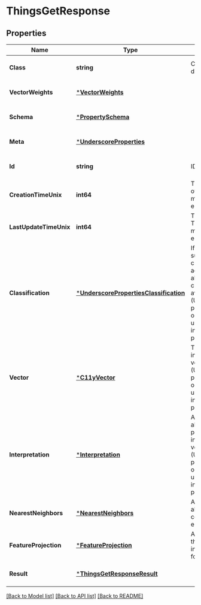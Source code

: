 # ThingsGetResponse

## Properties
Name | Type | Description | Notes
------------ | ------------- | ------------- | -------------
**Class** | **string** | Class of the Thing, defined in the schema. | [optional] [default to null]
**VectorWeights** | [***VectorWeights**](VectorWeights.md) |  | [optional] [default to null]
**Schema** | [***PropertySchema**](PropertySchema.md) |  | [optional] [default to null]
**Meta** | [***UnderscoreProperties**](UnderscoreProperties.md) |  | [optional] [default to null]
**Id** | **string** | ID of the Thing. | [optional] [default to null]
**CreationTimeUnix** | **int64** | Timestamp of creation of this Thing in milliseconds since epoch UTC. | [optional] [default to null]
**LastUpdateTimeUnix** | **int64** | Timestamp of the last Thing update in milliseconds since epoch UTC. | [optional] [default to null]
**Classification** | [***UnderscorePropertiesClassification**](UnderscorePropertiesClassification.md) | If this object was subject of a classificiation, additional meta info about this classification is available here. (Underscore properties are optional, include them using the ?include&#x3D;_&lt;propName&gt; parameter) | [optional] [default to null]
**Vector** | [***C11yVector**](C11yVector.md) | This object&#39;s position in the Contextionary vector space. (Underscore properties are optional, include them using the ?include&#x3D;_&lt;propName&gt; parameter) | [optional] [default to null]
**Interpretation** | [***Interpretation**](Interpretation.md) | Additional information about how this property was interpreted at vectorization. (Underscore properties are optional, include them using the ?include&#x3D;_&lt;propName&gt; parameter) | [optional] [default to null]
**NearestNeighbors** | [***NearestNeighbors**](NearestNeighbors.md) | Additional information about the neighboring concepts of this element | [optional] [default to null]
**FeatureProjection** | [***FeatureProjection**](FeatureProjection.md) | A feature projection of the object&#39;s vector into lower dimensions for visualization | [optional] [default to null]
**Result** | [***ThingsGetResponseResult**](ThingsGetResponse_result.md) |  | [optional] [default to null]

[[Back to Model list]](../README.md#documentation-for-models) [[Back to API list]](../README.md#documentation-for-api-endpoints) [[Back to README]](../README.md)


